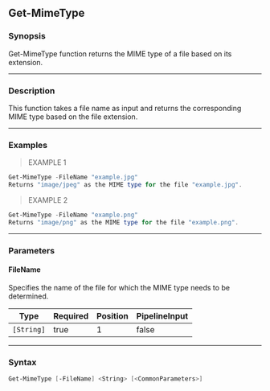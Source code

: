 Get-MimeType
------------

### Synopsis
Get-MimeType function returns the MIME type of a file based on its extension.

---

### Description

This function takes a file name as input and returns the corresponding MIME type based on the file extension.

---

### Examples
> EXAMPLE 1

```PowerShell
Get-MimeType -FileName "example.jpg"
Returns "image/jpeg" as the MIME type for the file "example.jpg".
```
> EXAMPLE 2

```PowerShell
Get-MimeType -FileName "example.png"
Returns "image/png" as the MIME type for the file "example.png".
```

---

### Parameters
#### **FileName**
Specifies the name of the file for which the MIME type needs to be determined.

|Type      |Required|Position|PipelineInput|
|----------|--------|--------|-------------|
|`[String]`|true    |1       |false        |

---

### Syntax
```PowerShell
Get-MimeType [-FileName] <String> [<CommonParameters>]
```
